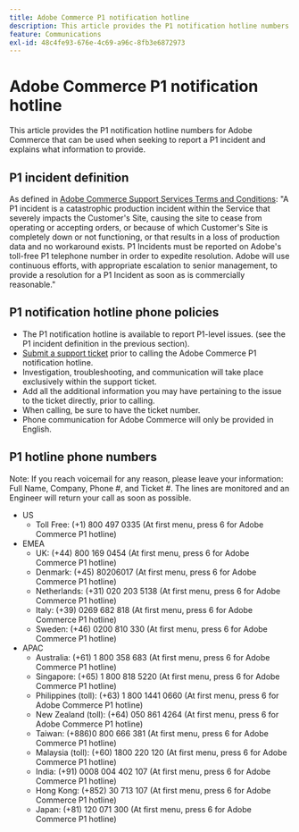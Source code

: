 ```yaml
---
title: Adobe Commerce P1 notification hotline
description: This article provides the P1 notification hotline numbers for Adobe Commerce that can be used when seeking to report a P1 incident and explains what information to provide.
feature: Communications
exl-id: 48c4fe93-676e-4c69-a96c-8fb3e6872973
---
```

# Adobe Commerce P1 notification hotline

This article provides the P1 notification hotline numbers for Adobe Commerce that can be used when seeking to report a P1 incident and explains what information to provide.

## P1 incident definition

As defined in [Adobe Commerce Support Services Terms and Conditions](https://www.adobe.com/content/dam/cc/en/legal/terms/enterprise/pdfs/Magento-Support-Services-Terms-and-Conditions.pdf): "A P1 incident is a catastrophic production incident within the Service that severely impacts the Customer's Site, causing the site to cease from operating or accepting orders, or because of which Customer's Site is completely down or not functioning, or that results in a loss of production data and no workaround exists. P1 Incidents must be reported on Adobe's toll-free P1 telephone number in order to expedite resolution. Adobe will use continuous efforts, with appropriate escalation to senior management, to provide a resolution for a P1 Incident as soon as is commercially reasonable."

## P1 notification hotline phone policies

* The P1 notification hotline is available to report P1-level issues. (see the P1 incident definition in the previous section).
* [Submit a support ticket](https://experienceleague.adobe.com/docs/commerce-knowledge-base/kb/help-center-guide/magento-help-center-user-guide.html?lang=en#submit-ticket) prior to calling the Adobe Commerce P1 notification hotline.
* Investigation, troubleshooting, and communication will take place exclusively within the support ticket.
* Add all the additional information you may have pertaining to the issue to the ticket directly, prior to calling.
* When calling, be sure to have the ticket number.
* Phone communication for Adobe Commerce will only be provided in English.

## P1 hotline phone numbers

Note: If you reach voicemail for any reason, please leave your information: Full Name, Company, Phone #, and Ticket #. The lines are monitored and an Engineer will return your call as soon as possible.

* US
  * Toll Free: (+1) 800 497 0335 (At first menu, press 6 for Adobe Commerce P1 hotline)
* EMEA
  * UK: (+44) 800 169 0454 (At first menu, press 6 for Adobe Commerce P1 hotline)
  * Denmark: (+45) 80206017 (At first menu, press 6 for Adobe Commerce P1 hotline)
  * Netherlands: (+31) 020 203 5138 (At first menu, press 6 for Adobe Commerce P1 hotline)
  * Italy: (+39) 0269 682 818 (At first menu, press 6 for Adobe Commerce P1 hotline)
  * Sweden: (+46) 0200 810 330 (At first menu, press 6 for Adobe Commerce P1 hotline)
* APAC
  * Australia: (+61) 1 800 358 683 (At first menu, press 6 for Adobe Commerce P1 hotline)
  * Singapore: (+65) 1 800 818 5220 (At first menu, press 6 for Adobe Commerce P1 hotline)
  * Philippines (toll): (+63) 1 800 1441 0660 (At first menu, press 6 for Adobe Commerce P1 hotline)
  * New Zealand (toll): (+64) 050 861 4264 (At first menu, press 6 for Adobe Commerce P1 hotline)
  * Taiwan: (+886)0 800 666 381 (At first menu, press 6 for Adobe Commerce P1 hotline)
  * Malaysia (toll): (+60) 1800 220 120 (At first menu, press 6 for Adobe Commerce P1 hotline)
  * India: (+91) 0008 004 402 107 (At first menu, press 6 for Adobe Commerce P1 hotline)
  * Hong Kong: (+852) 30 713 107 (At first menu, press 6 for Adobe Commerce P1 hotline)
  * Japan: (+81) 120 071 300 (At first menu, press 6 for Adobe Commerce P1 hotline)

